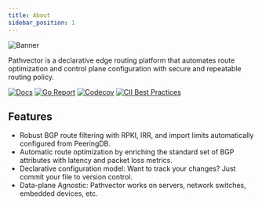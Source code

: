 ```yaml
---
title: About
sidebar_position: 1
---
```


![Banner](https://pathvector.io/img/black-border.svg)

Pathvector is a declarative edge routing platform that automates route optimization and control plane configuration with secure and repeatable routing policy.

[![Docs](https://img.shields.io/static/v1?label=docs&message=pathvector.io&color=9407cd&style=for-the-badge)](https://pathvector.io)
[![Go Report](https://goreportcard.com/badge/github.com/natesales/pathvector?style=for-the-badge)](https://goreportcard.com/report/github.com/natesales/pathvector)
[![Codecov](https://img.shields.io/codecov/c/github/natesales/pathvector?style=for-the-badge)](https://app.codecov.io/gh/natesales/pathvector)
[![CII Best Practices](https://img.shields.io/static/v1?label=CII%20Best%20Practices&message=passing&color=green&style=for-the-badge)](https://bestpractices.coreinfrastructure.org/projects/5328)

## Features

* Robust BGP route filtering with RPKI, IRR, and import limits automatically configured from PeeringDB.
* Automatic route optimization by enriching the standard set of BGP attributes with latency and packet loss metrics.
* Declarative configuration model: Want to track your changes? Just commit your file to version control.
* Data-plane Agnostic: Pathvector works on servers, network switches, embedded devices, etc.
